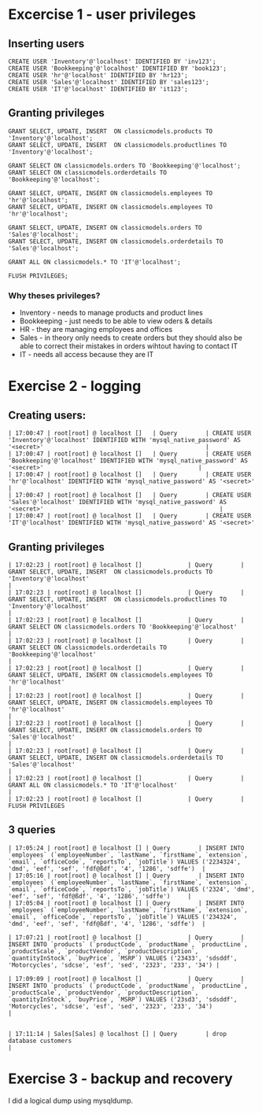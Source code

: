 # Excercise 1 - user privileges

## Inserting users

	CREATE USER 'Inventory'@'localhost' IDENTIFIED BY 'inv123';
	CREATE USER 'Bookkeeping'@'localhost' IDENTIFIED BY 'book123';
	CREATE USER 'hr'@'localhost' IDENTIFIED BY 'hr123';
	CREATE USER 'Sales'@'localhost' IDENTIFIED BY 'sales123';
	CREATE USER 'IT'@'localhost' IDENTIFIED BY 'it123';

## Granting privileges

	GRANT SELECT, UPDATE, INSERT  ON classicmodels.products TO 'Inventory'@'localhost';
	GRANT SELECT, UPDATE, INSERT  ON classicmodels.productlines TO 'Inventory'@'localhost';

	GRANT SELECT ON classicmodels.orders TO 'Bookkeeping'@'localhost';
	GRANT SELECT ON classicmodels.orderdetails TO 'Bookkeeping'@'localhost';

	GRANT SELECT, UPDATE, INSERT ON classicmodels.employees TO 'hr'@'localhost';
	GRANT SELECT, UPDATE, INSERT ON classicmodels.employees TO 'hr'@'localhost';

	GRANT SELECT, UPDATE, INSERT ON classicmodels.orders TO 'Sales'@'localhost';
	GRANT SELECT, UPDATE, INSERT ON classicmodels.orderdetails TO 'Sales'@'localhost';

	GRANT ALL ON classicmodels.* TO 'IT'@'localhost';
	
	FLUSH PRIVILEGES;


### Why theses privileges?
* Inventory - needs to manage products and product lines
* Bookkeeping - just needs to be able to view oders & details
* HR - they are managing employees and offices
* Sales - in theory only needs to create orders but they should also be able to correct their mistakes in orders wihtout having to contact IT
* IT - needs all access because they are IT

# Exercise 2 - logging
## Creating users:

	| 17:00:47 | root[root] @ localhost []   | Query        | CREATE USER 'Inventory'@'localhost' IDENTIFIED WITH 'mysql_native_password' AS '<secret>'                                              |
	| 17:00:47 | root[root] @ localhost []   | Query        | CREATE USER 'Bookkeeping'@'localhost' IDENTIFIED WITH 'mysql_native_password' AS '<secret>'                                            |
	| 17:00:47 | root[root] @ localhost []   | Query        | CREATE USER 'hr'@'localhost' IDENTIFIED WITH 'mysql_native_password' AS '<secret>'                                                     |
	| 17:00:47 | root[root] @ localhost []   | Query        | CREATE USER 'Sales'@'localhost' IDENTIFIED WITH 'mysql_native_password' AS '<secret>'                                                  |
	| 17:00:47 | root[root] @ localhost []   | Query        | CREATE USER 'IT'@'localhost' IDENTIFIED WITH 'mysql_native_password' AS '<secret>'  


## Granting privileges

	| 17:02:23 | root[root] @ localhost []             | Query        | GRANT SELECT, UPDATE, INSERT  ON classicmodels.products TO 'Inventory'@'localhost'                                                     |
	| 17:02:23 | root[root] @ localhost []             | Query        | GRANT SELECT, UPDATE, INSERT  ON classicmodels.productlines TO 'Inventory'@'localhost'                                                 |
	| 17:02:23 | root[root] @ localhost []             | Query        | GRANT SELECT ON classicmodels.orders TO 'Bookkeeping'@'localhost'                                                                      |
	| 17:02:23 | root[root] @ localhost []             | Query        | GRANT SELECT ON classicmodels.orderdetails TO 'Bookkeeping'@'localhost'                                                                |
	| 17:02:23 | root[root] @ localhost []             | Query        | GRANT SELECT, UPDATE, INSERT ON classicmodels.employees TO 'hr'@'localhost'                                                            |
	| 17:02:23 | root[root] @ localhost []             | Query        | GRANT SELECT, UPDATE, INSERT ON classicmodels.employees TO 'hr'@'localhost'                                                            |
	| 17:02:23 | root[root] @ localhost []             | Query        | GRANT SELECT, UPDATE, INSERT ON classicmodels.orders TO 'Sales'@'localhost'                                                            |
	| 17:02:23 | root[root] @ localhost []             | Query        | GRANT SELECT, UPDATE, INSERT ON classicmodels.orderdetails TO 'Sales'@'localhost'                                                      |
	| 17:02:23 | root[root] @ localhost []             | Query        | GRANT ALL ON classicmodels.* TO 'IT'@'localhost'                                                                                       |
	| 17:02:23 | root[root] @ localhost []             | Query        | FLUSH PRIVILEGES  


## 3 queries

	| 17:05:24 | root[root] @ localhost [] | Query        | INSERT INTO `employees` (`employeeNumber`, `lastName`, `firstName`, `extension`, `email`, `officeCode`, `reportsTo`, `jobTitle`) VALUES ('2234324', 'dmd', 'eef', 'sef', 'fdf@ßdf', '4', '1286', 'sdffe')  |
	| 17:05:16 | root[root] @ localhost [] | Query        | INSERT INTO `employees` (`employeeNumber`, `lastName`, `firstName`, `extension`, `email`, `officeCode`, `reportsTo`, `jobTitle`) VALUES ('2324', 'dmd', 'eef', 'sef', 'fdf@ßdf', '4', '1286', 'sdffe')     |
	| 17:05:04 | root[root] @ localhost [] | Query        | INSERT INTO `employees` (`employeeNumber`, `lastName`, `firstName`, `extension`, `email`, `officeCode`, `reportsTo`, `jobTitle`) VALUES ('234324', 'dmd', 'eef', 'sef', 'fdf@ßdf', '4', '1286', 'sdffe')  |

	| 17:07:21 | root[root] @ localhost []             | Query        | INSERT INTO `products` (`productCode`, `productName`, `productLine`, `productScale`, `productVendor`, `productDescription`, `quantityInStock`, `buyPrice`, `MSRP`) VALUES ('23433', 'sdsddf', 'Motorcycles', 'sdcse', 'esf', 'sed', '2323', '233', '34') |

	| 17:09:09 | root[root] @ localhost []             | Query        | INSERT INTO `products` (`productCode`, `productName`, `productLine`, `productScale`, `productVendor`, `productDescription`, `quantityInStock`, `buyPrice`, `MSRP`) VALUES ('23sd3', 'sdsddf', 'Motorcycles', 'sdcse', 'esf', 'sed', '2323', '233', '34')                                                                                                                                                                                                                                                                                                               |


	| 17:11:14 | Sales[Sales] @ localhost [] | Query        | drop database customers                                                                                                                |



# Exercise 3 - backup and recovery
I did a logical dump using mysqldump.

